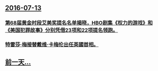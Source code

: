 ## [2016-07-13](/zh/news/2016/07/13/index.md)

### [第68届黄金时段艾美奖提名名单揭晓，HBO剧集《权力的游戏》和《美国犯罪故事》分别凭借23项和22项提名领跑。 ](/zh/news/2016/07/13/第68届黄金时段艾美奖提名名单揭晓-HBO剧集-权力的游戏-和-美国犯罪故事-分别凭借23项和22项提名领跑.md)
### [特雷莎·梅接替戴维·卡梅伦出任英國首相。 ](/zh/news/2016/07/13/特雷莎-梅接替戴维-卡梅伦出任英國首相.md)
## [前一天...](/zh/news/2016/07/12/index.md)


